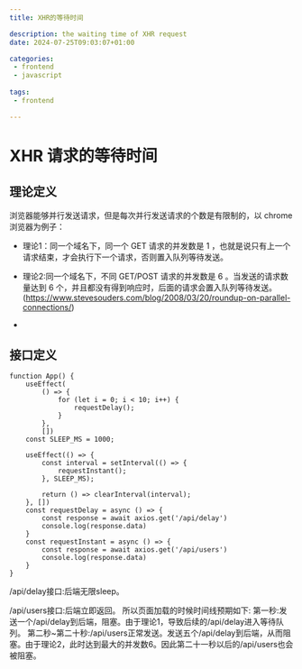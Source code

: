```yaml
---
title: XHR的等待时间        

description: the waiting time of XHR request
date: 2024-07-25T09:03:07+01:00

categories:
 - frontend
 - javascript
 
tags:
 - frontend

---
```


# XHR 请求的等待时间
## 理论定义
浏览器能够并行发送请求，但是每次并行发送请求的个数是有限制的，以 chrome 浏览器为例子：

- 理论1：同一个域名下，同一个 GET 请求的并发数是 1 ，也就是说只有上一个请求结束，才会执行下一个请求，否则置入队列等待发送。 

- 理论2:同一个域名下，不同 GET/POST 请求的并发数是 6 。当发送的请求数量达到 6 个，并且都没有得到响应时，后面的请求会置入队列等待发送。(https://www.stevesouders.com/blog/2008/03/20/roundup-on-parallel-connections/)

- 
## 接口定义
```
function App() {
    useEffect(
        () => {
            for (let i = 0; i < 10; i++) {
                requestDelay();
            }
        },
        [])
    const SLEEP_MS = 1000;

    useEffect(() => {
        const interval = setInterval(() => {
            requestInstant();
        }, SLEEP_MS);

        return () => clearInterval(interval);
    }, [])
    const requestDelay = async () => {
        const response = await axios.get('/api/delay')
        console.log(response.data)
    }
    const requestInstant = async () => {
        const response = await axios.get('/api/users')
        console.log(response.data)
    }
}
```
/api/delay接口:后端无限sleep。

/api/users接口:后端立即返回。
所以页面加载的时候时间线预期如下:
第一秒:发送一个/api/delay到后端，阻塞。由于理论1，导致后续的/api/delay进入等待队列。
第二秒~第二十秒:/api/users正常发送。发送五个/api/delay到后端，从而阻塞。由于理论2，此时达到最大的并发数6。因此第二十一秒以后的/api/users也会被阻塞。



